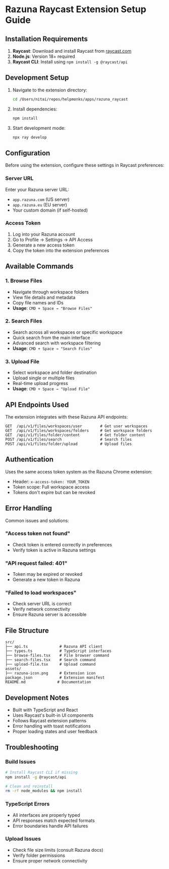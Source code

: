 # Razuna Raycast Extension Setup Guide

## Installation Requirements

1. **Raycast**: Download and install Raycast from [raycast.com](https://raycast.com)
2. **Node.js**: Version 18+ required
3. **Raycast CLI**: Install using `npm install -g @raycast/api`

## Development Setup

1. Navigate to the extension directory:
   ```bash
   cd /Users/nitai/repos/helpmonks/apps/razuna_raycast
   ```

2. Install dependencies:
   ```bash
   npm install
   ```

3. Start development mode:
   ```bash
   npx ray develop
   ```

## Configuration

Before using the extension, configure these settings in Raycast preferences:

### Server URL
Enter your Razuna server URL:
- `app.razuna.com` (US server)
- `app.razuna.eu` (EU server)
- Your custom domain (if self-hosted)

### Access Token
1. Log into your Razuna account
2. Go to Profile → Settings → API Access
3. Generate a new access token
4. Copy the token into the extension preferences

## Available Commands

### 1. Browse Files
- Navigate through workspace folders
- View file details and metadata
- Copy file names and IDs
- **Usage**: `CMD + Space → "Browse Files"`

### 2. Search Files
- Search across all workspaces or specific workspace
- Quick search from the main interface
- Advanced search with workspace filtering
- **Usage**: `CMD + Space → "Search Files"`

### 3. Upload File
- Select workspace and folder destination
- Upload single or multiple files
- Real-time upload progress
- **Usage**: `CMD + Space → "Upload File"`

## API Endpoints Used

The extension integrates with these Razuna API endpoints:

```
GET  /api/v1/files/workspaces/user        # Get user workspaces
GET  /api/v1/files/workspaces/folders     # Get workspace folders
GET  /api/v1/files/folder/content         # Get folder content
POST /api/v1/files/search                 # Search files
POST /api/v1/files/folder/upload          # Upload files
```

## Authentication

Uses the same access token system as the Razuna Chrome extension:
- Header: `x-access-token: YOUR_TOKEN`
- Token scope: Full workspace access
- Tokens don't expire but can be revoked

## Error Handling

Common issues and solutions:

### "Access token not found"
- Check token is entered correctly in preferences
- Verify token is active in Razuna settings

### "API request failed: 401"
- Token may be expired or revoked
- Generate a new token in Razuna

### "Failed to load workspaces"
- Check server URL is correct
- Verify network connectivity
- Ensure Razuna server is accessible

## File Structure

```
src/
├── api.ts              # Razuna API client
├── types.ts            # TypeScript interfaces
├── browse-files.tsx    # File browser command
├── search-files.tsx    # Search command
├── upload-file.tsx     # Upload command
assets/
├── razuna-icon.png     # Extension icon
package.json            # Extension manifest
README.md              # Documentation
```

## Development Notes

- Built with TypeScript and React
- Uses Raycast's built-in UI components
- Follows Raycast extension patterns
- Error handling with toast notifications
- Proper loading states and user feedback

## Troubleshooting

### Build Issues
```bash
# Install Raycast CLI if missing
npm install -g @raycast/api

# Clean and reinstall
rm -rf node_modules && npm install
```

### TypeScript Errors
- All interfaces are properly typed
- API responses match expected formats
- Error boundaries handle API failures

### Upload Issues
- Check file size limits (consult Razuna docs)
- Verify folder permissions
- Ensure proper network connectivity
